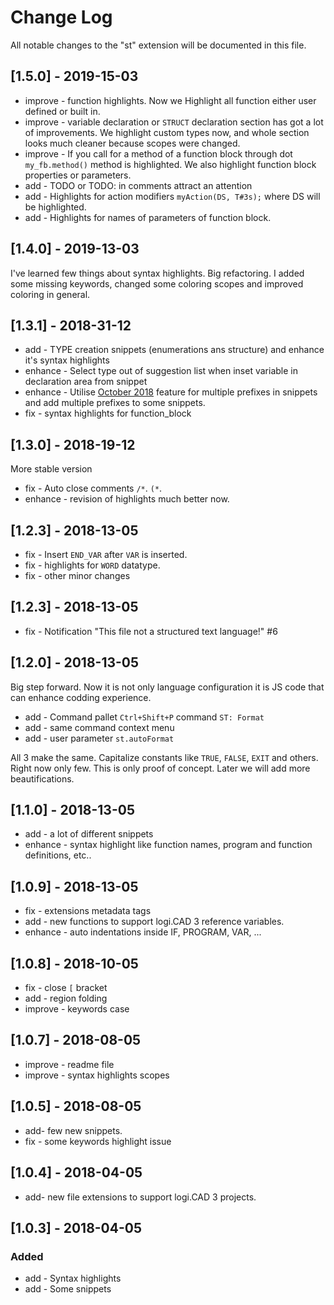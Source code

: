 # Change Log

All notable changes to the "st" extension will be documented in this file.

## [1.5.0] - 2019-15-03

- improve - function highlights. Now we Highlight all function either user defined or built in.
- improve - variable declaration or `STRUCT` declaration section has got a lot of improvements. We highlight custom types now, and whole section looks much cleaner because scopes were changed.
- improve - If you call for a method of a function block through dot `my_fb.method()` method is highlighted. We also highlight function block properties or parameters.
- add - TODO or TODO: in comments attract an attention
- add - Highlights for action modifiers `myAction(DS, T#3s);` where DS will be highlighted.
- add - Highlights for names of parameters of function block.

## [1.4.0] - 2019-13-03

I've learned few things about syntax highlights. Big refactoring. I added some missing keywords, changed some coloring scopes and improved coloring in general.

## [1.3.1] - 2018-31-12

- add - TYPE creation snippets (enumerations ans structure) and enhance it's syntax highlights
- enhance - Select type out of suggestion list when inset variable in declaration area from snippet
- enhance - Utilise [October 2018](https://code.visualstudio.com/updates/v1_28#_project-level-snippets) feature for multiple prefixes in snippets and add multiple prefixes to some snippets.
- fix - syntax highlights for function_block

## [1.3.0] - 2018-19-12

More stable version

- fix - Auto close comments `/*`. `(*`.
- enhance - revision of highlights much better now.

## [1.2.3] - 2018-13-05

- fix - Insert `END_VAR` after `VAR` is inserted.
- fix - highlights for `WORD` datatype.
- fix - other minor changes

## [1.2.3] - 2018-13-05

- fix - Notification "This file not a structured text language!" #6

## [1.2.0] - 2018-13-05

Big step forward. Now it is not only language configuration it is JS code that can enhance codding experience.

- add - Command pallet `Ctrl+Shift+P` command `ST: Format`
- add - same command context menu
- add - user parameter `st.autoFormat`

All 3 make the same. Capitalize constants like `TRUE`, `FALSE`, `EXIT` and others. Right now only few. This is only proof of concept. Later we will add more beautifications.

## [1.1.0] - 2018-13-05

- add - a lot of different snippets
- enhance - syntax highlight like function names, program and function definitions, etc..

## [1.0.9] - 2018-13-05

- fix - extensions metadata tags
- add - new functions to support logi.CAD 3 reference variables.
- enhance - auto indentations inside IF, PROGRAM, VAR, ...

## [1.0.8] - 2018-10-05

- fix - close `[` bracket
- add - region folding
- improve - keywords case

## [1.0.7] - 2018-08-05

- improve - readme file
- improve - syntax highlights scopes

## [1.0.5] - 2018-08-05

- add- few new snippets.
- fix - some keywords highlight issue

## [1.0.4] - 2018-04-05

- add- new file extensions to support logi.CAD 3 projects.

## [1.0.3] - 2018-04-05

### Added

- add - Syntax highlights
- add - Some snippets
